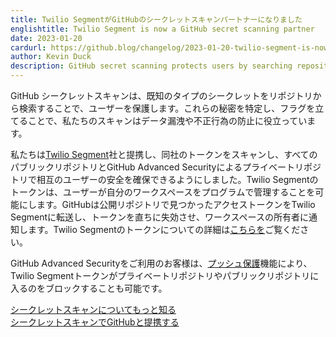 ```yaml
---
title: Twilio SegmentがGitHubのシークレットスキャンパートナーになりました
englishtitle: Twilio Segment is now a GitHub secret scanning partner
date: 2023-01-20
cardurl: https://github.blog/changelog/2023-01-20-twilio-segment-is-now-a-github-secret-scanning-partner
author: Kevin Duck
description: GitHub secret scanning protects users by searching repositories for known types of secrets. By identifying and flagging these secrets, our scans help prevent data leaks and fraud.
---
```


<p>GitHub シークレットスキャンは、既知のタイプのシークレットをリポジトリから検索することで、ユーザーを保護します。これらの秘密を特定し、フラグを立てることで、私たちのスキャンはデータ漏洩や不正行為の防止に役立っています。</p>
<p>私たちは<a href="https://segment.com/">Twilio Segment</a>社と提携し、同社のトークンをスキャンし、すべてのパブリックリポジトリとGitHub Advanced Securityによるプライベートリポジトリで相互のユーザーの安全を確保できるようにしました。Twilio Segmentのトークンは、ユーザーが自分のワークスペースをプログラムで管理することを可能にします。GitHubは公開リポジトリで見つかったアクセストークンをTwilio Segmentに転送し、トークンを直ちに失効させ、ワークスペースの所有者に通知します。Twilio Segmentのトークンについての詳細は<a href="https://segment.com/docs/api/public-api/#api-token-security">こちらを</a>ご覧ください。</p>
<p>GitHub Advanced Securityをご利用のお客様は、<a href="https://docs.github.com/en/enterprise-cloud@latest/code-security/secret-scanning/protecting-pushes-with-secret-scanning">プッシュ保護</a>機能により、Twilio Segmentトークンがプライベートリポジトリやパブリックリポジトリに入るのをブロックすることも可能です。</p>
<p><a href="https://docs.github.com/en/github/administering-a-repository/about-secret-scanning">シークレットスキャンについてもっと知る</a><br />
<a href="https://docs.github.com/en/developers/overview/secret-scanning/">シークレットスキャンでGitHubと提携する</a></p>



